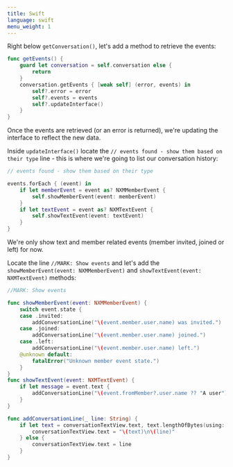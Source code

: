 ```yaml
---
title: Swift
language: swift
menu_weight: 1
---
```



Right below  `getConversation()`, let's add a method to retrieve the events:

```swift
func getEvents() {
    guard let conversation = self.conversation else {
        return
    }
    conversation.getEvents { [weak self] (error, events) in
        self?.error = error
        self?.events = events
        self?.updateInterface()
    }
}
```

Once the events are retrieved (or an error is returned), we're updating the interface to reflect the new data.

Inside `updateInterface()` locate the `// events found - show them based on their type` line - this is where we're going to list our conversation history:

```swift
// events found - show them based on their type

events.forEach { (event) in
    if let memberEvent = event as? NXMMemberEvent {
        self.showMemberEvent(event: memberEvent)
    }
    if let textEvent = event as? NXMTextEvent {
        self.showTextEvent(event: textEvent)
    }
}
```

We're only show text and member related events (member invited, joined or left) for now.

Locate the line `//MARK: Show events` and let's add the `showMemberEvent(event: NXMMemberEvent)` and `showTextEvent(event: NXMTextEvent)` methods:

```swift
//MARK: Show events

func showMemberEvent(event: NXMMemberEvent) {
    switch event.state {
    case .invited:
        addConversationLine("\(event.member.user.name) was invited.")
    case .joined:
        addConversationLine("\(event.member.user.name) joined.")
    case .left:
        addConversationLine("\(event.member.user.name) left.")
    @unknown default:
        fatalError("Unknown member event state.")
    }
}
func showTextEvent(event: NXMTextEvent) {
    if let message = event.text {
        addConversationLine("\(event.fromMember?.user.name ?? "A user") said: '\(message)'")
    }
}

func addConversationLine(_ line: String) {
    if let text = conversationTextView.text, text.lengthOfBytes(using: .utf8) > 0 {
        conversationTextView.text = "\(text)\n\(line)"
    } else {
        conversationTextView.text = line
    }
}
```